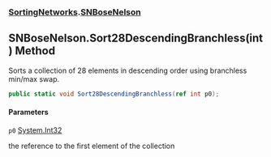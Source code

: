 ### [SortingNetworks](SortingNetworks.md 'SortingNetworks').[SNBoseNelson](SortingNetworks.SNBoseNelson.md 'SortingNetworks.SNBoseNelson')

## SNBoseNelson.Sort28DescendingBranchless(int) Method

Sorts a collection of 28 elements in descending order using branchless min/max swap.

```csharp
public static void Sort28DescendingBranchless(ref int p0);
```
#### Parameters

<a name='SortingNetworks.SNBoseNelson.Sort28DescendingBranchless(int).p0'></a>

`p0` [System.Int32](https://docs.microsoft.com/en-us/dotnet/api/System.Int32 'System.Int32')

the reference to the first element of the collection